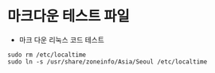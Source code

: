 # 마크다운 테스트 파일

- 마크 다운 리눅스 코드 테스트
```linux
sudo rm /etc/localtime
sudo ln -s /usr/share/zoneinfo/Asia/Seoul /etc/localtime
```